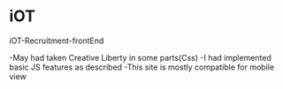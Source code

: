 # iOT
iOT-Recruitment-frontEnd

-May had taken Creative Liberty in some parts(Css)
-I had implemented basic JS features as described 
-This site is mostly compatible for mobile view

